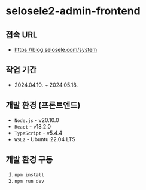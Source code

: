 # selosele2-admin-frontend

## 접속 URL

- https://blog.selosele.com/system
<!-- - https://blogadmin.selosele.com (위 URL로 접속 안될 시)
- https://blogadmin-selosele.vercel.app (위 URL로 접속 안될 시) -->

## 작업 기간

- 2024.04.10. ~ 2024.05.18.

## 개발 환경 (프론트엔드)

- `Node.js` - v20.10.0
- `React` - v18.2.0
- `TypeScript` - v5.4.4
- `WSL2` - Ubuntu 22.04 LTS

## 개발 환경 구동

1. `npm install`
2. `npm run dev`
